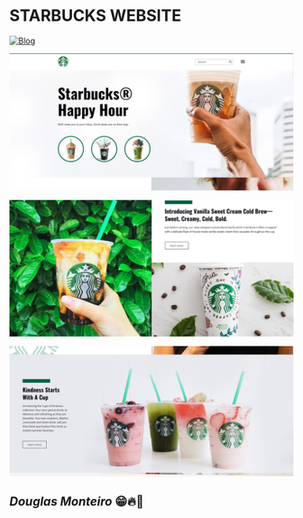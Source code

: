 # STARBUCKS WEBSITE

[![Blog](https://img.shields.io/website?label=deploy&style=for-the-badge&url=https://douglasmonteirodev.github.io/starbucks/)](https://douglasmonteirodev.github.io/starbucks/)

<p align="center">
  <img src="./assets/preview/home.png">
</p>
<p align="center">
  <img src="./assets/preview/home1.png">
</p>
<p align="center">
  <img src="./assets/preview/home2.png">
</p>

## <i>Douglas Monteiro</i> 😁🔥🚀
